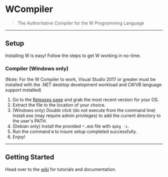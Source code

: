 # WCompiler
>	The Authoritative Compiler for the W Programming Language  
---  
##	Setup  
Installing W is easy! Follow the steps to get W working in no-time.  
###	Compiler (Windows only)  
(Note: For the W Compiler to work, Visual Studio 2017 or greater must be installed with the .NET desktop development workload and C#/VB language support installed)  
  1. Go to the [Releases page](https://github.com/wessupermare/WCompiler/releases) and grab the most recent version for your OS.  
  2. Extract the file to the location of your choice.  
  3. (Windows only) _Double click_ (do not execute from the command line) Install.exe (may require admin privileges) to add the current directory to the user's PATH.  
  4. (Debian only) Install the provided `*.deb` file with `dpkg -i`.
  5. Run the command `W` to insure setup completed successfully.
  5. Enjoy!   
---  
##  Getting Started  
Head over to the [wiki](https://github.com/wessupermare/WCompiler/wiki) for tutorials and documentation.
